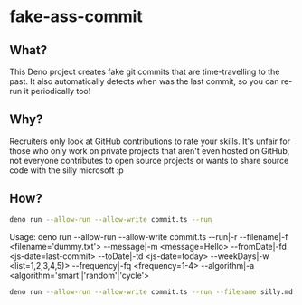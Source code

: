 # fake-ass-commit

## What?

This Deno project creates fake git commits that are time-travelling to the past. It also automatically detects when was the last commit, so you can re-run it periodically too!

## Why?

Recruiters only look at GitHub contributions to rate your skills. It's unfair for those who only work on private projects that aren't even hosted on GitHub, not everyone contributes to open source projects or wants to share source code with the silly microsoft :p

## How?

```sh
deno run --allow-run --allow-write commit.ts --run
```

Usage: deno run --allow-run --allow-write commit.ts
  --run|-r
  --filename|-f <filename='dummy.txt'>
  --message|-m <message=Hello>
  --fromDate|-fd <js-date=last-commit>
  --toDate|-td <js-date=today>
  --weekDays|-w <list=1,2,3,4,5)>
  --frequency|-fq <frequency=1-4>
  --algorithm|-a <algorithm='smart'|'random'|'cycle'>

```sh
deno run --allow-run --allow-write commit.ts --run --filename silly.md --message "Hello world!!!" --fromDate 2024-01-01 --toDate 2024-02-01 --weekDays 1-5,7 --frequency 1-5 --algorithm smart
```